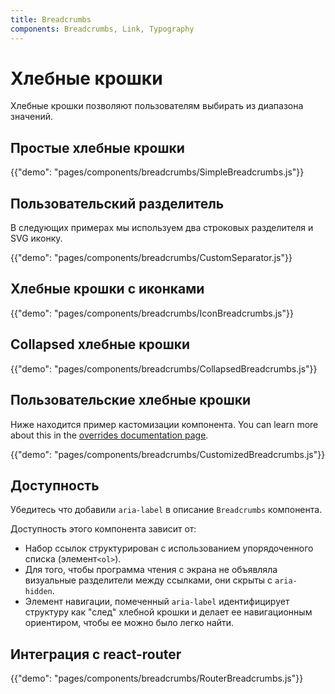 ```yaml
---
title: Breadcrumbs
components: Breadcrumbs, Link, Typography
---
```


# Хлебные крошки

<p class="description">Хлебные крошки позволяют пользователям выбирать из диапазона значений.</p>

## Простые хлебные крошки

{{"demo": "pages/components/breadcrumbs/SimpleBreadcrumbs.js"}}

## Пользовательский разделитель

В следующих примерах мы используем два строковых разделителя и SVG иконку.

{{"demo": "pages/components/breadcrumbs/CustomSeparator.js"}}

## Хлебные крошки с иконками

{{"demo": "pages/components/breadcrumbs/IconBreadcrumbs.js"}}

## Collapsed хлебные крошки

{{"demo": "pages/components/breadcrumbs/CollapsedBreadcrumbs.js"}}

## Пользовательские хлебные крошки

Ниже находится пример кастомизации компонента. You can learn more about this in the [overrides documentation page](/customization/components/).

{{"demo": "pages/components/breadcrumbs/CustomizedBreadcrumbs.js"}}

## Доступность

Убедитесь что добавили `aria-label` в описание `Breadcrumbs` компонента.

Доступность этого компонента зависит от:

- Набор ссылок структурирован с использованием упорядоченного списка (элемент`<ol>`).
- Для того, чтобы программа чтения с экрана не объявляла визуальные разделители между ссылками, они скрыты с `aria-hidden`.
- Элемент навигации, помеченный `aria-label` идентифицирует структуру как "след" хлебной крошки и делает ее навигационным ориентиром, чтобы ее можно было легко найти.

## Интеграция с react-router

{{"demo": "pages/components/breadcrumbs/RouterBreadcrumbs.js"}}
